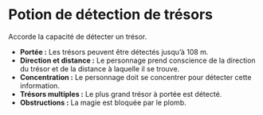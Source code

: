 # Potion de détection de trésors


Accorde la capacité de détecter un trésor.

  - **Portée :** Les trésors peuvent être détectés jusqu’à 108 m.
  - **Direction et distance :** Le personnage prend conscience de la
    direction du trésor et de la distance à laquelle il se trouve.
  - **Concentration :** Le personnage doit se concentrer pour détecter
    cette information.
  - **Trésors multiples :** Le plus grand trésor à portée est détecté.
  - **Obstructions :** La magie est bloquée par le plomb.